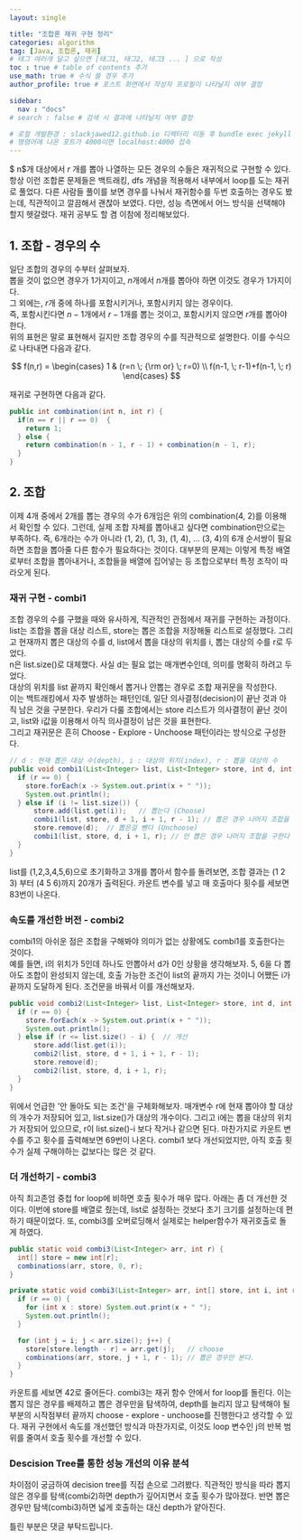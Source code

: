 ```yaml
---
layout: single

title: "조합론 재귀 구현 정리"
categories: algorithm
tag: [Java, 조합론, 재귀]
# 태그 여러개 달고 싶으면 [태그1, 태그2, 태그3 ... ] 으로 작성
toc : true # table of contents 추가
use_math: true # 수식 쓸 경우 추가
author_profile: true # 포스트 화면에서 작성자 프로필이 나타날지 여부 결정

sidebar:
  nav : "docs"
# search : false # 검색 시 결과에 나타날지 여부 결정

# 로컬 개발환경 : slackjawed12.github.io 디렉터리 이동 후 bundle exec jekyll serve 실행
# 명령어에 나온 포트가 4000이면 localhost:4000 접속
---
```


$ n$개 대상에서 $r$ 개를 뽑아 나열하는 모든 경우의 수들은 재귀적으로 구현할 수 있다.<br/>
항상 이런 조합론 문제들은 백트래킹, dfs 개념을 적용해서 내부에서 loop를 도는 재귀로 풀었다. 다른 사람들 풀이를 보면 경우를 나눠서 재귀함수를 두번 호출하는 경우도 봤는데, 직관적이고 깔끔해서 괜찮아 보였다. 다만, 성능 측면에서 어느 방식을 선택해야 할지 헷갈렸다. 재귀 공부도 할 겸 이참에 정리해보았다.<br/>

## 1. 조합 - 경우의 수
일단 조합의 경우의 수부터 살펴보자.<br/>
뽑을 것이 없으면 경우가 1가지이고, $n$개에서 $n$개를 뽑아야 하면 이것도 경우가 1가지이다.<br/>
그 외에는, $r$개 중에 하나를 포함시키거나, 포함시키지 않는 경우이다.<br/>
즉, 포함시킨다면 $n-1$개에서 $r-1$개를 뽑는 것이고, 포함시키지 않으면 $r$개를 뽑아야 한다.<br/>
위의 표현은 말로 표현해서 길지만 조합 경우의 수를 직관적으로 설명한다. 이를 수식으로 나타내면 다음과 같다.<br/>

$$ f(n,r) = 
\begin{cases}
1 & (r=n \; {\rm or} \; r=0) \\
f(n-1, \; r-1)+f(n-1, \; r)
\end{cases} $$

재귀로 구현하면 다음과 같다.

```java
public int combination(int n, int r) {
  if(n == r || r == 0)  {
    return 1;
  } else {
    return combination(n - 1, r - 1) + combination(n - 1, r);
  }
}
```

## 2. 조합

이제 4개 중에서 2개를 뽑는 경우의 수가 6개임은 위의 combination(4, 2)를 이용해서 확인할 수 있다. 
그런데, 실제 조합 자체를 뽑아내고 싶다면 combination만으로는 부족하다. 즉, 6개라는 수가 아니라 (1, 2), (1, 3), (1, 4), ... (3, 4)의 6개 순서쌍이 필요하면 조합을 뽑아줄 다른 함수가 필요하다는 것이다. 대부분의 문제는 이렇게 특정 배열로부터 조합을 뽑아내거나, 조합들을 배열에 집어넣는 등 조합으로부터 특정 조작이 따라오게 된다.

### 재귀 구현 - combi1

조합 경우의 수를 구했을 때와 유사하게, 직관적인 관점에서 재귀를 구현하는 과정이다.<br/> 
list는 조합을 뽑을 대상 리스트, store는 뽑은 조합을 저장해둘 리스트로 설정했다. 그리고 현재까지 뽑은 대상의 수를 d, list에서 뽑을 대상의 위치를 i, 뽑는 대상의 수를 r로 두었다.<br/> 
n은 list.size()로 대체했다. 사실 d는 필요 없는 매개변수인데, 의미를 명확히 하려고 두었다.<br/>
대상의 위치를 list 끝까지 확인해서 뽑거나 안뽑는 경우로 조합 재귀문을 작성한다.<br/>
이는 백트래킹에서 자주 발생하는 패턴인데, 일단 의사결정(decision)이 끝난 것과 아직 남은 것을 구분한다. 우리가 다룰 조합에서는 store 리스트가 의사결정이 끝난 것이고, list와 i값을 이용해서 아직 의사결정이 남은 것을 표현한다.<br/>
그리고 재귀문은 흔히 Choose - Explore - Unchoose 패턴이라는 방식으로 구성한다.

```java
// d : 현재 뽑은 대상 수(depth), i : 대상의 위치(index), r : 뽑을 대상의 수
public void combi1(List<Integer> list, List<Integer> store, int d, int i, int r) {
  if (r == 0) {
    store.forEach(x -> System.out.print(x + " "));
    System.out.println();
  } else if (i != list.size()) { 
      store.add(list.get(i));   // 뽑는다 (Choose)
      combi1(list, store, d + 1, i + 1, r - 1); // 뽑은 경우 나머지 조합을 구한다(Explore)
      store.remove(d);  // 뽑은걸 뺀다 (Unchoose)
      combi1(list, store, d, i + 1, r); // 안 뽑은 경우 나머지 조합을 구한다
  }
}
```
list를 (1,2,3,4,5,6)으로 초기화하고 3개를 뽑아서 함수를 돌려보면, 조합 결과는 (1 2 3) 부터 (4 5 6)까지 20개가 출력된다. 카운트 변수를 넣고 매 호출마다 횟수를 세보면 83번이 나온다.

### 속도를 개선한 버전 - combi2
combi1의 아쉬운 점은 조합을 구해봐야 의미가 없는 상황에도 combi1를 호출한다는 것이다.<br/>
예를 들면, i의 위치가 5인데 하나도 안뽑아서 d가 0인 상황을 생각해보자. 5, 6을 다 뽑아도 조합이 완성되지 않는데, 호출 가능한 조건이 list의 끝까지 가는 것이니 어쨌든 i가 끝까지 도달하게 된다. 조건문을 바꿔서 이를 개선해보자.

```java
public void combi2(List<Integer> list, List<Integer> store, int d, int i, int r) {
  if (r == 0) {
    store.forEach(x -> System.out.print(x + " "));
    System.out.println();
  } else if (r <= list.size() - i) {  // 개선
      store.add(list.get(i));
      combi2(list, store, d + 1, i + 1, r - 1); 
      store.remove(d);
      combi2(list, store, d, i + 1, r);
  }
}
```

위에서 언급한 '안 돌아도 되는 조건'을 구체화해보자. 매개변수 r에 현재 뽑아야 할 대상의 개수가 저장되어 있고, list.size()가 대상의 개수이다. 그리고 i에는 뽑을 대상의 위치가 저장되어 있으므로, r이 list.size()-i 보다 작거나 같으면 된다. 마찬가지로 카운트 변수를 주고 횟수를 출력해보면 69번이 나온다. combi1 보다 개선되었지만, 아직 호출 횟수가 실제 구해야하는 값보다는 많은 것 같다.


### 더 개선하기 - combi3

아직 최고존엄 중첩 for loop에 비하면 호출 횟수가 매우 많다. 아래는 좀 더 개선한 것이다. 이번에 store를 배열로 줬는데, list로 설정하는 것보다 초기 크기를 설정하는데 편하기 때문이었다. 또, combi3를 오버로딩해서 실제로는 helper함수가 재귀호출로 돌게 하였다.

```java
public static void combi3(List<Integer> arr, int r) {
  int[] store = new int[r];
  combinations(arr, store, 0, r);
}

private static void combi3(List<Integer> arr, int[] store, int i, int r) {
  if (r == 0) {            
    for (int x : store) System.out.print(x + " ");
    System.out.println();
  }

  for (int j = i; j < arr.size(); j++) {
    store[store.length - r] = arr.get(j);   // choose
    combinations(arr, store, j + 1, r - 1); // 뽑은 경우만 본다.
  }
}
```
카운트를 세보면 42로 줄어든다. combi3는 재귀 함수 안에서 for loop를 돌린다. 이는 뽑지 않은 경우를 배제하고 뽑은 경우만을 탐색하여, depth를 늘리지 않고 탐색해야 될 부분의 시작점부터 끝까지 choose - explore - unchoose를 진행한다고 생각할 수 있다. 재귀 구현에서 속도를 개선했던 방식과 마찬가지로, 이것도 loop 변수인 j의 반복 범위를 줄여서 호출 횟수를 개선할 수 있다. 

### Descision Tree를 통한 성능 개선의 이유 분석
차이점이 궁금하여 decision tree를 직접 손으로 그려봤다. 직관적인 방식을 따라 뽑지 않은 경우를 탐색(combi2)하면 depth가 깊어지면서 호출 횟수가 많아졌다. 반면 뽑은 경우만 탐색(combi3)하면 넓게 호출하는 대신 depth가 얕아진다. 


틀린 부분은 댓글 부탁드립니다.